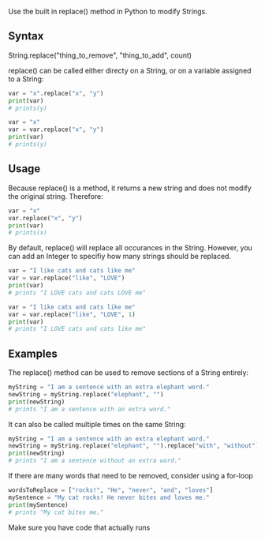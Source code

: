 <!--
---
Title: "Replace in Python" 
Subjects:
  - "Python"
Tags: # Please first look to use tags that are already listed at author.codecademy.com/browse/tags
  - "Functions"
  - "Python"
Catalog Content: 
  - https://www.codecademy.com/learn/learn-python-3"
---
-->

Use the built in replace() method in Python to modify Strings.

## Syntax

String.replace("thing_to_remove", "thing_to_add", count)

replace() can be called either directy on a String, or on a variable assigned to a String:

```Python
var = "x".replace("x", "y")
print(var)
# prints(y)

var = "x"
var = var.replace("x", "y")
print(var)
# prints(y)
```

## Usage

Because replace() is a method, it returns a new string and does not modify the original string. Therefore:

```Python
var = "x"
var.replace("x", "y")
print(var)
# prints(x)
```

By default, replace() will replace all occurances in the String. However, you can add an Integer to specifiy how many strings should be replaced.

```Python
var = "I like cats and cats like me"
var = var.replace("like", "LOVE")
print(var)
# prints "I LOVE cats and cats LOVE me"

var = "I like cats and cats like me"
var = var.replace("like", "LOVE", 1)
print(var)
# prints "I LOVE cats and cats like me"
```

## Examples

The replace() method can be used to remove sections of a String entirely:

```Python
myString = "I am a sentence with an extra elephant word."
newString = myString.replace("elephant", "")
print(newString)
# prints "I am a sentence with an extra word."
```
It can also be called multiple times on the same String:

```Python
myString = "I am a sentence with an extra elephant word."
newString = myString.replace("elephant", "").replace("with", "without")
print(newString)
# prints "I am a sentence without an extra word."
```
If there are many words that need to be removed, consider using a for-loop

```Python
wordsToReplace = ["rocks!", "He", "never", "and", "loves"]
mySentence = "My cat rocks! He never bites and loves me."
print(mySentence)
# prints "My cat bites me."
```



Make sure you have code that actually runs
